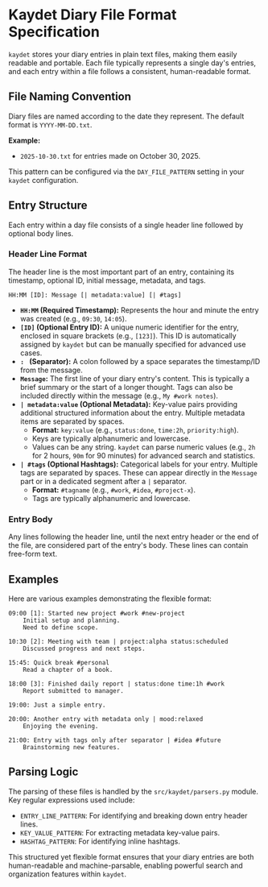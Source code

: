 # Kaydet Diary File Format Specification

`kaydet` stores your diary entries in plain text files, making them easily readable and portable. Each file typically represents a single day's entries, and each entry within a file follows a consistent, human-readable format.

## File Naming Convention

Diary files are named according to the date they represent. The default format is `YYYY-MM-DD.txt`.

**Example:**
- `2025-10-30.txt` for entries made on October 30, 2025.

This pattern can be configured via the `DAY_FILE_PATTERN` setting in your `kaydet` configuration.

## Entry Structure

Each entry within a day file consists of a single header line followed by optional body lines.

### Header Line Format

The header line is the most important part of an entry, containing its timestamp, optional ID, initial message, metadata, and tags.

```
HH:MM [ID]: Message [| metadata:value] [| #tags]
```

-   **`HH:MM` (Required Timestamp):** Represents the hour and minute the entry was created (e.g., `09:30`, `14:05`).
-   **`[ID]` (Optional Entry ID):** A unique numeric identifier for the entry, enclosed in square brackets (e.g., `[123]`). This ID is automatically assigned by `kaydet` but can be manually specified for advanced use cases.
-   **`: ` (Separator):** A colon followed by a space separates the timestamp/ID from the message.
-   **`Message`:** The first line of your diary entry's content. This is typically a brief summary or the start of a longer thought. Tags can also be included directly within the message (e.g., `My #work notes`).
-   **`| metadata:value` (Optional Metadata):** Key-value pairs providing additional structured information about the entry. Multiple metadata items are separated by spaces.
    -   **Format:** `key:value` (e.g., `status:done`, `time:2h`, `priority:high`).
    -   Keys are typically alphanumeric and lowercase.
    -   Values can be any string. `kaydet` can parse numeric values (e.g., `2h` for 2 hours, `90m` for 90 minutes) for advanced search and statistics.
-   **`| #tags` (Optional Hashtags):** Categorical labels for your entry. Multiple tags are separated by spaces. These can appear directly in the `Message` part or in a dedicated segment after a `|` separator.
    -   **Format:** `#tagname` (e.g., `#work`, `#idea`, `#project-x`).
    -   Tags are typically alphanumeric and lowercase.

### Entry Body

Any lines following the header line, until the next entry header or the end of the file, are considered part of the entry's body. These lines can contain free-form text.

## Examples

Here are various examples demonstrating the flexible format:

```
09:00 [1]: Started new project #work #new-project
    Initial setup and planning.
    Need to define scope.

10:30 [2]: Meeting with team | project:alpha status:scheduled
    Discussed progress and next steps.

15:45: Quick break #personal
    Read a chapter of a book.

18:00 [3]: Finished daily report | status:done time:1h #work
    Report submitted to manager.

19:00: Just a simple entry.

20:00: Another entry with metadata only | mood:relaxed
    Enjoying the evening.

21:00: Entry with tags only after separator | #idea #future
    Brainstorming new features.
```

## Parsing Logic

The parsing of these files is handled by the `src/kaydet/parsers.py` module. Key regular expressions used include:
-   `ENTRY_LINE_PATTERN`: For identifying and breaking down entry header lines.
-   `KEY_VALUE_PATTERN`: For extracting metadata key-value pairs.
-   `HASHTAG_PATTERN`: For identifying inline hashtags.

This structured yet flexible format ensures that your diary entries are both human-readable and machine-parsable, enabling powerful search and organization features within `kaydet`.